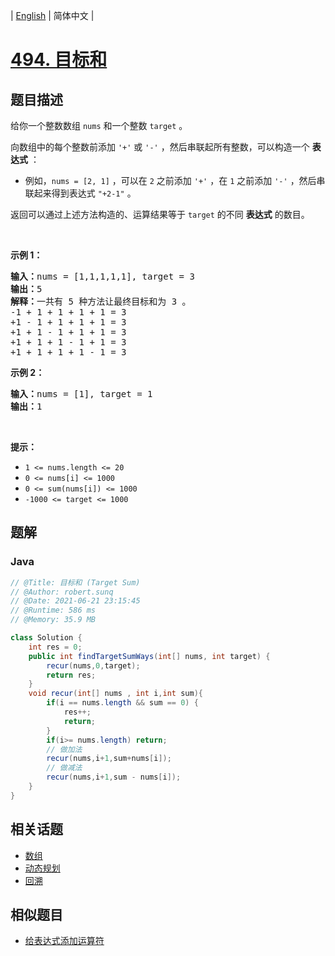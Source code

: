 
| [English](README_EN.md) | 简体中文 |

# [494. 目标和](https://leetcode.cn//problems/target-sum/)

## 题目描述

<p>给你一个整数数组 <code>nums</code> 和一个整数 <code>target</code> 。</p>

<p>向数组中的每个整数前添加 <code>'+'</code> 或 <code>'-'</code> ，然后串联起所有整数，可以构造一个 <strong>表达式</strong> ：</p>

<ul>
	<li>例如，<code>nums = [2, 1]</code> ，可以在 <code>2</code> 之前添加 <code>'+'</code> ，在 <code>1</code> 之前添加 <code>'-'</code> ，然后串联起来得到表达式 <code>"+2-1"</code> 。</li>
</ul>

<p>返回可以通过上述方法构造的、运算结果等于 <code>target</code> 的不同 <strong>表达式</strong> 的数目。</p>

<p> </p>

<p><strong>示例 1：</strong></p>

<pre>
<strong>输入：</strong>nums = [1,1,1,1,1], target = 3
<strong>输出：</strong>5
<strong>解释：</strong>一共有 5 种方法让最终目标和为 3 。
-1 + 1 + 1 + 1 + 1 = 3
+1 - 1 + 1 + 1 + 1 = 3
+1 + 1 - 1 + 1 + 1 = 3
+1 + 1 + 1 - 1 + 1 = 3
+1 + 1 + 1 + 1 - 1 = 3
</pre>

<p><strong>示例 2：</strong></p>

<pre>
<strong>输入：</strong>nums = [1], target = 1
<strong>输出：</strong>1
</pre>

<p> </p>

<p><strong>提示：</strong></p>

<ul>
	<li><code>1 <= nums.length <= 20</code></li>
	<li><code>0 <= nums[i] <= 1000</code></li>
	<li><code>0 <= sum(nums[i]) <= 1000</code></li>
	<li><code>-1000 <= target <= 1000</code></li>
</ul>


## 题解


### Java

```Java
// @Title: 目标和 (Target Sum)
// @Author: robert.sunq
// @Date: 2021-06-21 23:15:45
// @Runtime: 586 ms
// @Memory: 35.9 MB

class Solution {
    int res = 0;
    public int findTargetSumWays(int[] nums, int target) {
        recur(nums,0,target);
        return res;
    }
    void recur(int[] nums , int i,int sum){
        if(i == nums.length && sum == 0) {
            res++;
            return;
        } 
        if(i>= nums.length) return;
        // 做加法
        recur(nums,i+1,sum+nums[i]);
        // 做减法
        recur(nums,i+1,sum - nums[i]);
    }
}
```



## 相关话题

- [数组](https://leetcode.cn//tag/array)
- [动态规划](https://leetcode.cn//tag/dynamic-programming)
- [回溯](https://leetcode.cn//tag/backtracking)

## 相似题目


- [给表达式添加运算符](../expression-add-operators/README.md)

